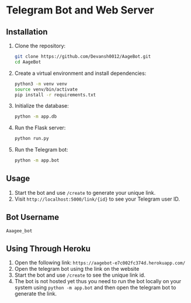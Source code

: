 # Telegram Bot and Web Server

## Installation

1. Clone the repository:

    ```bash
    git clone https://github.com/Devansh0012/AageBot.git
    cd AageBot
    ```

2. Create a virtual environment and install dependencies:

    ```bash
    python3 -m venv venv
    source venv/bin/activate
    pip install -r requirements.txt
    ```

3. Initialize the database:

    ```bash
    python -m app.db
    ```

4. Run the Flask server:

    ```bash
    python run.py
    ```

5. Run the Telegram bot:

    ```bash
    python -m app.bot
    ```

## Usage

1. Start the bot and use `/create` to generate your unique link.
2. Visit `http://localhost:5000/link/{id}` to see your Telegram user ID.

## Bot Username

`Aaagee_bot`

## Using Through Heroku

1. Open the following link: ```https://aagebot-e7c002fc374d.herokuapp.com/```
2. Open the telegram bot using the link on the website
3. Start the bot and use `/create` to see the unique link id.
4. The bot is not hosted yet thus you need to run the bot locally on your system using `python -m app.bot` and then open the telegram bot to generate the link.
